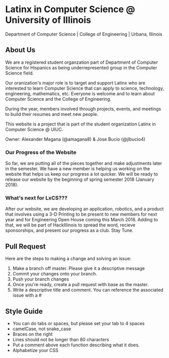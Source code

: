 # Latinx in Computer Science @ University of Illinois
Department of Computer Science | College of Engineering | Urbana, Illinois 

## About Us 
We are a registered student organzation part of Department of Computer Science for Hispanics as being underrepresented group in the Computer Science field. 

Our oranization's major role is to target and support Latinx who are interested to learn Computer Science that can apply to science, technology, engineering, mathematics, etc. Everyone is welcome and to learn about Computer Science and the College of Engineering. 

During the year, members involved through projects, events, and meetings to build their resumes and meet new people. 

This website is a project that is part of the student organization Latinx in Computer Science @ UIUC. 

Owner: Alexander Magana (@amagana8) & Jose Bucio (@jlbucio4)

### Our Progress of the Website
So far, we are putting all of the pieces together and make adjustments later in the semester. We have a new member is helping us working on the website that helps us keep our progress a lot quicker. We will be ready to release our website by the beginning of spring semester  2018 (January 2018). 

### What's next for LxCS???
After our website, we are developing an application, robotics, and a product that involves using a 3-D Printing to be present to new members for next year and for Engineering Open House coming this March 2018. Adding to that, we will be part of HackIllinois to spread the word, recieve sponsorships, and present our progress as a club. Stay Tune. 

## Pull Request
Here are the steps to making a change and solving an issue:

  1. Make a branch off master. Please give it a descriptive message
  2. Commit your changes onto your branch.
  3. Push your branch changes
  4. Once you're ready, create a pull request with base as the master.
  5. Write a descriptive title and comment. You can reference the associated issue with a #

## Style Guide
  * You can do tabs or spaces, but please set your tab to 4 spaces
  * camelCase, not snake_case
  * Braces on the right
  * Lines should not be longer than 80 characters
  * Put a comment above each function describing what it does.
  * Alphabetize your CSS

